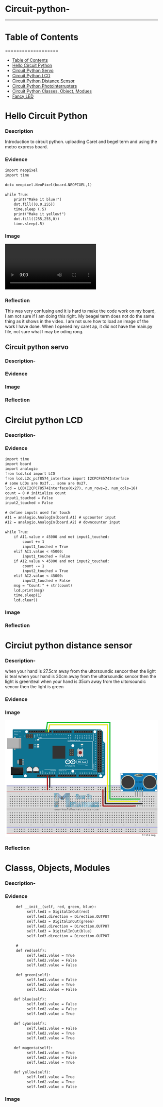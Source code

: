 # Circuit-python-


---
# Table of Contents
===================
* [Table of Contents](#Table-of-Contents)
* [Hello Circuit Python](#Hello-Circuit-Python)
* [Circuit Python Servo](#circuit-python-servo)
* [Circuit Python LCD](#circuit-python-LCD)
* [Circuit Python Distance Sensor](#circuit-python-distance-sensor)
* [Circuit Python Photointerrupters](#circuit-python-photointerrupters)
* [Circuit Python Classes, Object, Modues](#Classs,-Objects,-Modules)
* [Fancy LED](#fancy-LED)




# Hello Circuit Python

### Description 
Introduction to circuit python. uploading Caret and begel term and using the metro express board. 

### Evidence
```import board
import neopixel
import time

dot= neopixel.NeoPixel(board.NEOPIXEL,1)

while True:
    print("Make it blue!")
    dot.fill((0,0,255))
    time.sleep (.5)
    print("Make it yellow!")
    dot.fill((255,255,0))
    time.sleep(.5)
```
### Image
![ledblink](circuit-python-/ledblink.mp4)


### Reflection
This was very confusing and it is hard to make the code work on my board, I am not sure if I am doing this right. 
My beagel term does not do the same thing as it shows in the video. I am not sure how to load an image of the work I have done. 
When I opened my caret ap, it did not have the main.py file, not sure what I may be oding rong. 


## Circuit python servo

### Description- 

### Evidence


### Image



### Reflection


# Circiut python LCD

### Description- 

### Evidence
```
import time
import board
import analogio
from lcd.lcd import LCD
from lcd.i2c_pcf8574_interface import I2CPCF8574Interface
# some LCDs are 0x3f... some are 0x27.
lcd = LCD(I2CPCF8574Interface(0x27), num_rows=2, num_cols=16)
count = 0 # initialize count
input1_touched = False
input2_touched = False

# define inputs used for touch
AI1 = analogio.AnalogIn(board.A1) # upcounter input
AI2 = analogio.AnalogIn(board.A2) # downcounter input

while True:
    if AI1.value > 45000 and not input1_touched:
        count += 1
        input1_touched = True
    elif AI1.value < 45000:
        input1_touched = False
    if AI2.value > 45000 and not input2_touched:
        count -= 1
        input2_touched = True
    elif AI2.value < 45000:
        input2_touched = False
    msg = "Count:" + str(count)
    lcd.print(msg)
    time.sleep(1)
    lcd.clear()
```
### Image




### Reflection


# Circiut python distance sensor

### Description- 
when your hand is 27.5cm away from the ultorsoundic sencor then the light is teal
when your hand is 30cm away from the ultorsoundic sencor then the light is green\teal
when your hand is 35cm away from the ultorsoundic sencor then the light is green

### Evidence

### Image
![distance sensor wiring](/photos/Ultrasonic-Sensor-Cirucit-Schematics-04.png)



### Reflection


# Classs, Objects, Modules 

### Description- 

### Evidence
```# you don't need an __init__ method, but it is common for stuff that runs at instantiaion
     def __init__(self, red, green, blue):
          self.led1 = DigitalInOut(red)
          self.led1.direction = Direction.OUTPUT
          self.led2 = DigitalInOut(green)
          self.led2.direction = Direction.OUTPUT
          self.led3 = DigitalInOut(blue)
          self.led3.direction = Direction.OUTPUT

     #
     def red(self):
          self.led1.value = True
          self.led2.value = False
          self.led3.value = False

     def green(self):
          self.led1.value = False
          self.led2.value = True
          self.led3.value = False

    def blue(self):
          self.led1.value = False
          self.led2.value = False
          self.led3.value = True

    def cyan(self):
          self.led1.value = False
          self.led2.value = True
          self.led3.value = True

    def magenta(self):
          self.led1.value = True
          self.led2.value = False
          self.led3.value = True

    def yellow(self):
          self.led1.value = True
          self.led2.value = True
          self.led3.value = False
 ```

### Image

